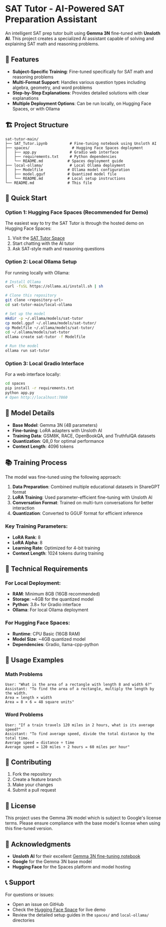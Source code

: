 # SAT Tutor - AI-Powered SAT Preparation Assistant

An intelligent SAT prep tutor built using **Gemma 3N** fine-tuned with **Unsloth AI**. This project creates a specialized AI assistant capable of solving and explaining SAT math and reasoning problems.

## 🎯 Features

- **Subject-Specific Training**: Fine-tuned specifically for SAT math and reasoning problems
- **Multi-Format Support**: Handles various question types including algebra, geometry, and word problems
- **Step-by-Step Explanations**: Provides detailed solutions with clear explanations
- **Multiple Deployment Options**: Can be run locally, on Hugging Face Spaces, or with Ollama

## 🏗️ Project Structure

```
sat-tutor-main/
├── SAT_Tutor.ipynb          # Fine-tuning notebook using Unsloth AI
├── spaces/                   # Hugging Face Spaces deployment
│   ├── app.py               # Gradio web interface
│   ├── requirements.txt     # Python dependencies
│   └── README.md           # Spaces deployment guide
├── local-ollama/            # Local Ollama deployment
│   ├── Modelfile           # Ollama model configuration
│   ├── model.gguf          # Quantized model file
│   └── README.md           # Local setup instructions
└── README.md               # This file
```

## 🚀 Quick Start

### Option 1: Hugging Face Spaces (Recommended for Demo)

The easiest way to try the SAT Tutor is through the hosted demo on Hugging Face Spaces:

1. Visit the [SAT Tutor Space](https://huggingface.co/spaces/VivekHaridas01/sat-tutor-gemma3n)
2. Start chatting with the AI tutor
3. Ask SAT-style math and reasoning questions

### Option 2: Local Ollama Setup

For running locally with Ollama:

```bash
# Install Ollama
curl -fsSL https://ollama.ai/install.sh | sh

# Clone this repository
git clone <repository-url>
cd sat-tutor-main/local-ollama

# Set up the model
mkdir -p ~/.ollama/models/sat-tutor
cp model.gguf ~/.ollama/models/sat-tutor/
cp Modelfile ~/.ollama/models/sat-tutor/
cd ~/.ollama/models/sat-tutor
ollama create sat-tutor -f Modelfile

# Run the model
ollama run sat-tutor
```

### Option 3: Local Gradio Interface

For a web interface locally:

```bash
cd spaces
pip install -r requirements.txt
python app.py
# Open http://localhost:7860
```

## 🧠 Model Details

- **Base Model**: Gemma 3N (4B parameters)
- **Fine-tuning**: LoRA adapters with Unsloth AI
- **Training Data**: GSM8K, RACE, OpenBookQA, and TruthfulQA datasets
- **Quantization**: Q8_0 for optimal performance
- **Context Length**: 4096 tokens

## 📚 Training Process

The model was fine-tuned using the following approach:

1. **Data Preparation**: Combined multiple educational datasets in ShareGPT format
2. **LoRA Training**: Used parameter-efficient fine-tuning with Unsloth AI
3. **Conversation Format**: Trained on multi-turn conversations for better interaction
4. **Quantization**: Converted to GGUF format for efficient inference

### Key Training Parameters:
- **LoRA Rank**: 8
- **LoRA Alpha**: 8
- **Learning Rate**: Optimized for 4-bit training
- **Context Length**: 1024 tokens during training

## 🔧 Technical Requirements

### For Local Deployment:
- **RAM**: Minimum 8GB (16GB recommended)
- **Storage**: ~4GB for the quantized model
- **Python**: 3.8+ for Gradio interface
- **Ollama**: For local Ollama deployment

### For Hugging Face Spaces:
- **Runtime**: CPU Basic (16GB RAM)
- **Model Size**: ~4GB quantized model
- **Dependencies**: Gradio, llama-cpp-python

## 📖 Usage Examples

### Math Problems
```
User: "What is the area of a rectangle with length 8 and width 6?"
Assistant: "To find the area of a rectangle, multiply the length by the width.
Area = length × width
Area = 8 × 6 = 48 square units"
```

### Word Problems
```
User: "If a train travels 120 miles in 2 hours, what is its average speed?"
Assistant: "To find average speed, divide the total distance by the total time.
Average speed = distance ÷ time
Average speed = 120 miles ÷ 2 hours = 60 miles per hour"
```

## 🤝 Contributing

1. Fork the repository
2. Create a feature branch
3. Make your changes
4. Submit a pull request

## 📄 License

This project uses the Gemma 3N model which is subject to Google's license terms. Please ensure compliance with the base model's license when using this fine-tuned version.

## 🙏 Acknowledgments

- **Unsloth AI** for their excellent [Gemma 3N fine-tuning notebook](https://colab.research.google.com/github/unslothai/notebooks/blob/main/nb/Gemma3N_(4B)-Conversational.ipynb)
- **Google** for the Gemma 3N base model
- **Hugging Face** for the Spaces platform and model hosting

## 📞 Support

For questions or issues:
- Open an issue on GitHub
- Check the [Hugging Face Space](https://huggingface.co/spaces/VivekHaridas01/sat-tutor-gemma3n) for live demo
- Review the detailed setup guides in the `spaces/` and `local-ollama/` directories
